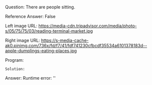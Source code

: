Question: There are people sitting.

Reference Answer: False

Left image URL: https://media-cdn.tripadvisor.com/media/photo-s/05/75/75/03/reading-terminal-market.jpg

Right image URL: https://s-media-cache-ak0.pinimg.com/736x/fd/f7/41/fdf741230cfbcdf35534a6101378183d--apple-dumplings-eating-places.jpg

Program:

```
Solution:
```
Answer: Runtime error: ''

